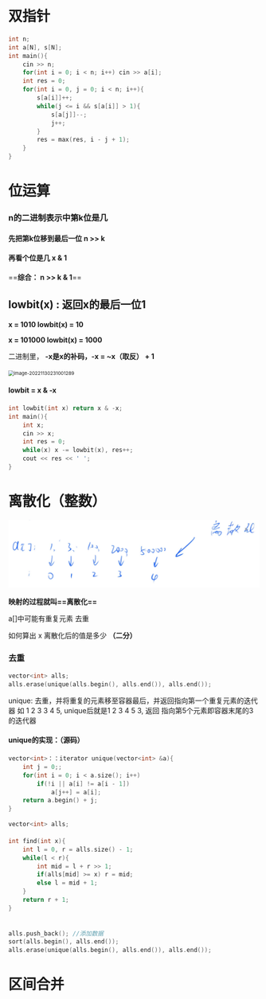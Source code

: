 # 双指针

```c++
int n;
int a[N], s[N];
int main(){
    cin >> n;
    for(int i = 0; i < n; i++) cin >> a[i];
    int res = 0;
    for(int i = 0, j = 0; i < n; i++){
        s[a[i]]++;
        while(j <= i && s[a[i]] > 1){
            s[a[j]]--;
            j++;
        }
        res = max(res, i - j + 1);
    }
}
```

# 位运算

### n的二进制表示中第k位是几

#### 先把第k位移到最后一位  n >> k

#### 再看个位是几  x & 1

==**综合： n >> k & 1**==

## lowbit(x) :  返回x的最后一位1

**x = 1010      lowbit(x) = 10**

**x = 101000   	lowbit(x) = 1000**

二进制里， **-x是x的补码，-x = ~x（取反） + 1**

<img src="C:\Users\Lanson\AppData\Roaming\Typora\typora-user-images\image-20221130231001289.png" alt="image-20221130231001289" style="zoom:67%;" />

#### lowbit = x & -x

```c++
int lowbit(int x) return x & -x;
int main(){
    int x;
    cin >> x;
    int res = 0;
    while(x) x -= lowbit(x), res++;
    cout << res << ' ';
}
```

# 离散化（整数）

![image-20221201134234156](images/image-20221201134234156.png)

**映射的过程就叫==离散化==**

a[]中可能有重复元素   去重

如何算出	x	离散化后的值是多少   **（二分）**

### 去重

```c++
vector<int> alls;
alls.erase(unique(alls.begin(), alls.end()), alls.end());
```

unique:  去重，并将重复的元素移至容器最后，并返回指向第一个重复元素的迭代器		如  1 2 3 3 4 5,  unique后就是1 2 3 4 5 3, 返回 指向第5个元素即容器末尾的3 的迭代器

#### unique的实现：（源码）

```c++
vector<int>：：iterator unique(vector<int> &a){
    int j = 0;;
    for(int i = 0; i < a.size(); i++)
        if(!i || a[i] != a[i - 1])
            a[j++] = a[i];
    return a.begin() + j;
}
```

```c++
vector<int> alls;

int find(int x){
    int l = 0, r = alls.size() - 1;
    while(l < r){
        int mid = l + r >> 1;
        if(alls[mid] >= x) r = mid;
        else l = mid + 1;
    }
    return r + 1;
}


alls.push_back(); //添加数据
sort(alls.begin(), alls.end());
alls.erase(unique(alls.begin(), alls.end()), alls.end());

```

# 区间合并

